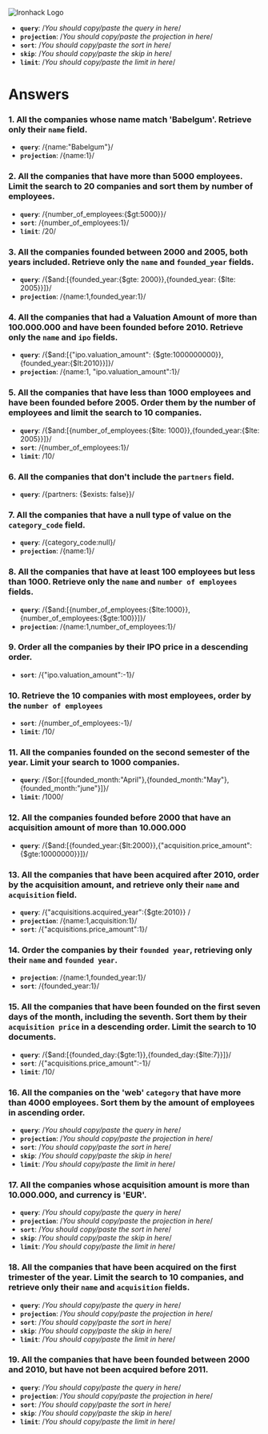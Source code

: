 ![Ironhack Logo](https://i.imgur.com/1QgrNNw.png)

- **`query`**: /_You should copy/paste the query in here_/
- **`projection`**: /_You should copy/paste the projection in here_/
- **`sort`**: /_You should copy/paste the sort in here_/
- **`skip`**: /_You should copy/paste the skip in here_/
- **`limit`**: /_You should copy/paste the limit in here_/

# Answers

### 1. All the companies whose name match 'Babelgum'. Retrieve only their `name` field.
- **`query`**: /{name:"Babelgum"}/
- **`projection`**: /{name:1}/

### 2. All the companies that have more than 5000 employees. Limit the search to 20 companies and sort them by **number of employees**.

- **`query`**: /{number_of_employees:{$gt:5000}}/
- **`sort`**: /{number_of_employees:1}/
- **`limit`**: /20/

### 3. All the companies founded between 2000 and 2005, both years included. Retrieve only the `name` and `founded_year` fields.

- **`query`**: /{$and:[{founded_year:{$gte: 2000}},{founded_year: {$lte: 2005}}]}/
- **`projection`**: /{name:1,founded_year:1}/

### 4. All the companies that had a Valuation Amount of more than 100.000.000 and have been founded before 2010. Retrieve only the `name` and `ipo` fields.

- **`query`**: /{$and:[{"ipo.valuation_amount": {$gte:1000000000}},{founded_year:{$lt:2010}}]}/
- **`projection`**: /{name:1, "ipo.valuation_amount":1}/


### 5. All the companies that have less than 1000 employees and have been founded before 2005. Order them by the number of employees and limit the search to 10 companies.

- **`query`**: /{$and:[{number_of_employees:{$lte: 1000}},{founded_year:{$lte: 2005}}]}/
- **`sort`**: /{number_of_employees:1}/
- **`limit`**: /10/

### 6. All the companies that don't include the `partners` field.

- **`query`**: /{partners: {$exists: false}}/

### 7. All the companies that have a null type of value on the `category_code` field.

- **`query`**: /{category_code:null}/
- **`projection`**: /{name:1}/

### 8. All the companies that have at least 100 employees but less than 1000. Retrieve only the `name` and `number of employees` fields.

- **`query`**: /{$and:[{number_of_employees:{$lte:1000}},{number_of_employees:{$gte:100}}]}/
- **`projection`**: /{name:1,number_of_employees:1}/

### 9. Order all the companies by their IPO price in a descending order.

- **`sort`**: /{"ipo.valuation_amount":-1}/

### 10. Retrieve the 10 companies with most employees, order by the `number of employees`

- **`sort`**: /{number_of_employees:-1}/
- **`limit`**: /10/

### 11. All the companies founded on the second semester of the year. Limit your search to 1000 companies.

- **`query`**: /{$or:[{founded_month:"April"},{founded_month:"May"},{founded_month:"june"}]}/
- **`limit`**: /1000/

### 12. All the companies founded before 2000 that have an acquisition amount of more than 10.000.000

- **`query`**: /{$and:[{founded_year:{$lt:2000}},{"acquisition.price_amount":{$gte:10000000}}]}/


### 13. All the companies that have been acquired after 2010, order by the acquisition amount, and retrieve only their `name` and `acquisition` field.

- **`query`**: /{"acquisitions.acquired_year":{$gte:2010}}   /
- **`projection`**: /{name:1,acquisition:1}/
- **`sort`**: /{"acquisitions.price_amount":1}/

### 14. Order the companies by their `founded year`, retrieving only their `name` and `founded year`.

- **`projection`**: /{name:1,founded_year:1}/
- **`sort`**: /{founded_year:1}/

### 15. All the companies that have been founded on the first seven days of the month, including the seventh. Sort them by their `acquisition price` in a descending order. Limit the search to 10 documents.

- **`query`**: /{$and:[{founded_day:{$gte:1}},{founded_day:{$lte:7}}]}/
- **`sort`**: /{"acquisitions.price_amount":-1}/
- **`limit`**: /10/

### 16. All the companies on the 'web' `category` that have more than 4000 employees. Sort them by the amount of employees in ascending order.

- **`query`**: /_You should copy/paste the query in here_/
- **`projection`**: /_You should copy/paste the projection in here_/
- **`sort`**: /_You should copy/paste the sort in here_/
- **`skip`**: /_You should copy/paste the skip in here_/
- **`limit`**: /_You should copy/paste the limit in here_/

### 17. All the companies whose acquisition amount is more than 10.000.000, and currency is 'EUR'.

- **`query`**: /_You should copy/paste the query in here_/
- **`projection`**: /_You should copy/paste the projection in here_/
- **`sort`**: /_You should copy/paste the sort in here_/
- **`skip`**: /_You should copy/paste the skip in here_/
- **`limit`**: /_You should copy/paste the limit in here_/

### 18. All the companies that have been acquired on the first trimester of the year. Limit the search to 10 companies, and retrieve only their `name` and `acquisition` fields.

- **`query`**: /_You should copy/paste the query in here_/
- **`projection`**: /_You should copy/paste the projection in here_/
- **`sort`**: /_You should copy/paste the sort in here_/
- **`skip`**: /_You should copy/paste the skip in here_/
- **`limit`**: /_You should copy/paste the limit in here_/

### 19. All the companies that have been founded between 2000 and 2010, but have not been acquired before 2011.

- **`query`**: /_You should copy/paste the query in here_/
- **`projection`**: /_You should copy/paste the projection in here_/
- **`sort`**: /_You should copy/paste the sort in here_/
- **`skip`**: /_You should copy/paste the skip in here_/
- **`limit`**: /_You should copy/paste the limit in here_/
